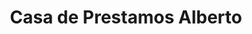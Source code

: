 ---
title: "Casa de Prestamos Alberto"
url: /san-jose/casa-de-prestamos-alberto/
shop: prestamista
---